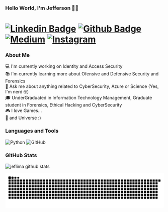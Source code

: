 ### Hello World, I'm Jefferson 🐱‍💻

# [![Linkedin Badge](https://img.shields.io/badge/-LinkedIn-0077B5?style=flat&logo=Linkedin&logoColor=white&link=https://www.linkedin.com/in/jsilvaalveslima/)](https://www.linkedin.com/in/jsilvaalveslima/) [![Github Badge](https://img.shields.io/badge/-Github-242A2D?style=flat&logo=Github&logoColor=white&link=https://github.com/jeflima/)](https://github.com/jeflima/) [![Medium](https://img.shields.io/badge/-medium-242A2D?style=flat&logo=medium&logoColor=white&link=https://jeflima.medium.com)](https://jeflima.medium.com) [![Instagram](https://img.shields.io/badge/-instagram-D42F8A?style=flat&logo=instagram&logoColor=white&link=https://www.instagram.com/thejeflima)](https://www.instagram.com/thejeflima)

### About Me
  
💻 I'm currently working on Identity and Access Security<br>
📚 I'm currently learning more about Ofensive and Defensive Security and Forensics<br>
💬 Ask me about anything related to CyberSecurity, Azure or Science (Yes, I'm nerd :nerd_face:)<br>
🎓 UnderGraduated in Information Technology Management, Graduate student in Forensics, Ethical Hacking and CyberSecurity<br>
🎮 I love Games...<br/>
🌌 and Universe :)
<div align="left">
  
 ### <b>Languages and Tools</b>
  </div>
<p align="left">
<img align="center" alt="Python" width="26px" src="https://github.com/darshanr27/darshanr27/blob/master/Assets/python.png" />
<img align="center" alt="GitHub" width="26px" src="https://github.com/darshanr27/darshanr27/blob/master/Assets/github.png" />

<br />
 
  <!--   Stats -->
### GitHub Stats
![jeflima github stats](https://github-readme-stats.vercel.app/api?username=jeflima&theme=nord&show_icons=true&count_private=true&line_height=20&title_color=FFFFFF&icon_color=FFFFFF&text_color=FFFFFF&bg_color=0D1117)

 ![Snake animation](https://github.com/jeflima/jeflima/blob/output/github-contribution-grid-snake.svg)


